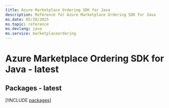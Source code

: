 ```yaml
---
title: Azure Marketplace Ordering SDK for Java
description: Reference for Azure Marketplace Ordering SDK for Java
ms.date: 05/28/2025
ms.topic: reference
ms.devlang: java
ms.service: marketplaceordering
---
```

# Azure Marketplace Ordering SDK for Java - latest
## Packages - latest
[!INCLUDE [packages](marketplace-ordering-index.md)]